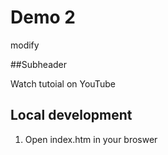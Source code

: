 # Demo 2

modify

##Subheader

Watch tutoial on YouTube

## Local development

1.  Open index.htm in your broswer
